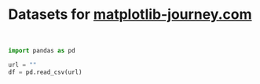 # Datasets for [matplotlib-journey.com](https://www.matplotlib-journey.com/)

<br>

```python
import pandas as pd

url = ""
df = pd.read_csv(url)
```
